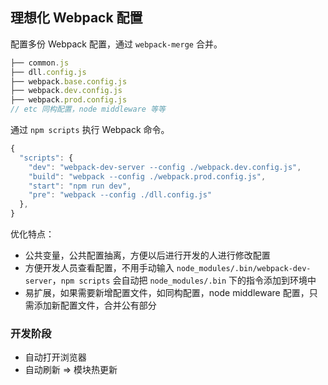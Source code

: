 ## 理想化 Webpack 配置

配置多份 Webpack 配置，通过 `webpack-merge` 合并。

```js
├── common.js
├── dll.config.js
├── webpack.base.config.js
├── webpack.dev.config.js
├── webpack.prod.config.js
// etc 同构配置，node middleware 等等
```

通过 `npm scripts` 执行 Webpack 命令。

```js
{
  "scripts": {
    "dev": "webpack-dev-server --config ./webpack.dev.config.js",
    "build": "webpack --config ./webpack.prod.config.js",
    "start": "npm run dev",
    "pre": "webpack --config ./dll.config.js"
  },
}
```

优化特点：

* 公共变量，公共配置抽离，方便以后进行开发的人进行修改配置
* 方便开发人员查看配置，不用手动输入 `node_modules/.bin/webpack-dev-server`，`npm scripts` 会自动把 `node_modules/.bin` 下的指令添加到环境中
* 易扩展，如果需要新增配置文件，如同构配置，node middleware 配置，只需添加新配置文件，合并公有部分

### 开发阶段

* 自动打开浏览器
* 自动刷新 => 模块热更新

